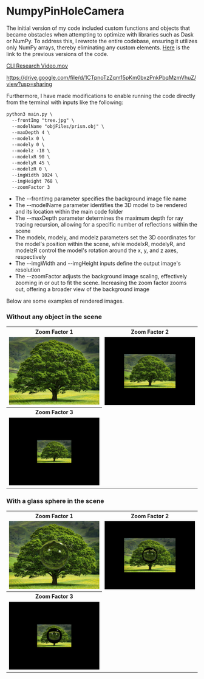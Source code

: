 # NumpyPinHoleCamera

The initial version of my code included custom functions and objects that became obstacles when attempting to optimize with libraries such as Dask or NumPy. To address this, I rewrote the entire codebase, ensuring it utilizes only NumPy arrays, thereby eliminating any custom elements.
[Here](https://github.com/moezdurrani/ChromaticAberration) is the link to the previous versions of the code.

[CLI Research Video.mov](..%2F..%2F..%2F..%2F..%2FDesktop%2FCLI%20Research%20Video.mov)

https://drive.google.com/file/d/1CTpnoTzZqm15pKm0bxzPnkPbqMzmVhuZ/view?usp=sharing

Furthermore, I have made modifications to enable running the code directly from the terminal with inputs like the following:

```
python3 main.py \
  --frontImg "tree.jpg" \
  --modelName "objFiles/prism.obj" \
  --maxDepth 4 \
  --modelx 0 \
  --modely 0 \
  --modelz -18 \
  --modelxR 90 \
  --modelyR 45 \
  --modelzR 0 \
  --imgWidth 1024 \
  --imgHeight 768 \
  --zoomFactor 3
```

<ul>
<li>The --frontImg parameter specifies the background image file name</li>
<li>The --modelName parameter identifies the 3D model to be rendered and its location within the main code folder</li>
<li>The --maxDepth parameter determines the maximum depth for ray tracing recursion, allowing for a specific number of reflections within the scene</li>
<li>The modelx, modely, and modelz parameters set the 3D coordinates for the model's position within the scene, while modelxR, modelyR, and modelzR control the model's rotation around the x, y, and z axes, respectively</li>
<li>The --imgWidth and --imgHeight inputs define the output image's resolution</li>
<li>The --zoomFactor adjusts the background image scaling, effectively zooming in or out to fit the scene. Increasing the zoom factor zooms out, offering a broader view of the background image</li>
</ul>

Below are some examples of rendered images.

<h3>Without any object in the scene</h3>

<table align="center">
  <tr>
    <th>Zoom Factor 1</th>
    <th>Zoom Factor 2</th>
  </tr>
  <tr>
    <td><img src="https://github.com/moezdurrani/NumpyPinHoleCamera/blob/main/images/Zoom1.png" alt="gray cube"></td>
    <td><img src="https://github.com/moezdurrani/NumpyPinHoleCamera/blob/main/images/Zoom2.png" alt="gray cube"></td>
  </tr>
<tr>
    <th>Zoom Factor 3</th>
  </tr>
<tr>
    <td><img src="https://github.com/moezdurrani/NumpyPinHoleCamera/blob/main/images/Zoom3.png" alt="gray cube"></td>
  </tr>
</table>

<h3>With a glass sphere in the scene</h3>

<table align="center">
  <tr>
    <th>Zoom Factor 1</th>
    <th>Zoom Factor 2</th>
  </tr>
  <tr>
    <td><img src="https://github.com/moezdurrani/NumpyPinHoleCamera/blob/main/images/Spherezoom1.png" alt="gray cube"></td>
    <td><img src="https://github.com/moezdurrani/NumpyPinHoleCamera/blob/main/images/Spherezoom2.png" alt="gray cube"></td>
  </tr>
<tr>
    <th>Zoom Factor 3</th>
  </tr>
<tr>
    <td><img src="https://github.com/moezdurrani/NumpyPinHoleCamera/blob/main/images/Spherezoom3.png" alt="gray cube"></td>
  </tr>
</table>